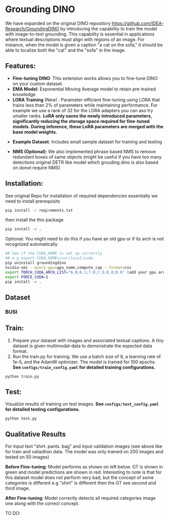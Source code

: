 # Grounding DINO 


We have expanded on the original DINO  repository 
https://github.com/IDEA-Research/GroundingDINO 
by introducing the capability to train the model with image-to-text grounding. This capability is essential in applications where textual descriptions must align with regions of an image. For instance, when the model is given a caption "a cat on the sofa," it should be able to localize both the "cat" and the "sofa" in the image.

## Features:

- **Fine-tuning DINO**: This extension works allows you to fine-tune DINO on your custom dataset.
- **EMA Model**: Exponential Moving Average model to retain pre-trained knowledge
- **LORA Training** (New) : Parameter-efficient fine-tuning using LORA that trains less than 2% of parameters while maintaining performance. For example we use a rank of 32 for the LORA adapters you can aso try smaller ranks. **LoRA only saves the newly introduced parameters, significantly reducing the storage space required for fine-tuned models. During inference, these LoRA parameters are merged with the base model weights.**
* **Example Dataset**: Includes small sample dataset for training and testing
- **NMS (Optional)**: We also implemented phrase based NMS to remove redundant boxes of same objects (might be useful if you have too many detections original DETR like model which grouding dino is also based on donot require NMS)



## Installation:
See original Repo for installation of required dependencies essentially we need to install prerequisits  

```bash
pip install -r reqirements.txt
```
then install the this package
```bash
pip install -e .
```

Optional:
You might need to do this if you have an old gpu or if its arch is not recognized automatically

```bash
## See if the CUDA_HOME is set up correctly
## e.g export CUDA_HOME=/usr/local/cuda
pip uninstall groundingdino
nvidia-smi --query-gpu=gpu_name,compute_cap --format=csv
export TORCH_CUDA_ARCH_LIST="6.0;6.1;7.0;7.5;8.0;8.6" (add your gpu arch given from previous)
export FORCE_CUDA=1
pip install -e .

```


## Dataset
### BUSI

## Train: 

1. Prepare your dataset with images and associated textual captions. A tiny dataset is given multimodal-data to demonstrate the expected data format.
2. Run the train.py for training. We use a batch size of 8, a learning rate of 1e-5, and the AdamW optimizer. The model is trained for 100 epochs. **See `configs/train_config.yaml` for detailed training configurations.**

  ```
  python train.py
  ```

## Test:
Visualize results of training on test images. **See `configs/test_config.yaml` for detailed testing configurations.**

```
python test.py
```


## Qualitative Results

For Input text "shirt. pants. bag" and input validation images (see above like for train and valiadtion data. The model was only trained on 200 images and tested on 50 images) 


**Before Fine-tuning**: Model performs as shown on left below. GT is shown in green and model predictions are shown in red. Interesting to note is that for this dataset model does not perform very bad, but the concept of some categories is different e.g "shirt" is different then the GT see second and third image. 

**After Fine-tuning**: Model correctly detects all required categories image one along with the correct concept.


TO DO:

